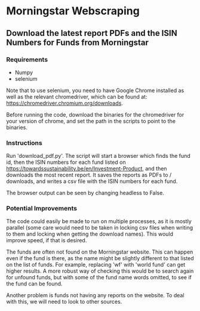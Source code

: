 # Morningstar Webscraping

## Download the latest report PDFs and the ISIN Numbers for Funds from Morningstar

### Requirements

* Numpy
* selenium

Note that to use selenium, you need to have Google Chrome installed as well as the relevant chromedriver, which can be found at: https://chromedriver.chromium.org/downloads.

Before running the code, download the binaries for the chromedriver for your version of chrome, and set the path in the scripts to point to the binaries.

### Instructions

Run 'download_pdf.py'. The script will start a browser which finds the fund id, then the ISIN numbers for each fund listed on https://towardssustainability.be/en/Investment-Product, and then downloads the most recent report. It saves the reports as PDFs to <current directory>/ downloads, and writes a csv file with the ISIN numbers for each fund.

The browser output can be seen by changing headless to False.  


### Potential Improvements

The code could easily be made to run on multiple processes, as it is mostly parallel (some care would need to be taken in locking csv files when writing to them and locking when getting the download names). This would improve speed, if that is desired. 

The funds are often not found on the Morningstar website. This can happen even if the fund is there, as the name might be slightly different to that listed on the list of funds. For example, replacing 'wf' with 'world fund' can get higher results. A more robust way of checking this would be to search again for unfound funds, but with some of the fund name words omitted, to see if the fund can be found.


Another problem is funds not having any reports on the website. To deal with this, we will need to look to other sources.
